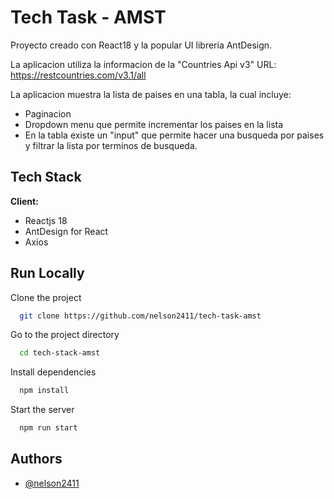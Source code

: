 
# Tech Task - AMST

Proyecto creado con React18 y la popular UI libreria AntDesign.

La aplicacion utiliza la informacion de la "Countries Api v3"
URL: https://restcountries.com/v3.1/all

La aplicacion muestra la lista de paises en una tabla, la cual 
incluye: 

* Paginacion 
* Dropdown menu que permite incrementar los paises en la lista
* En la tabla existe un "input" que permite hacer una busqueda por paises y filtrar la lista por terminos de busqueda. 

## Tech Stack

**Client:** 
* Reactjs 18
* AntDesign for React
* Axios 



## Run Locally

Clone the project

```bash
  git clone https://github.com/nelson2411/tech-task-amst
```

Go to the project directory

```bash
  cd tech-stack-amst
```

Install dependencies

```bash
  npm install
```

Start the server

```bash
  npm run start
```


## Authors

- [@nelson2411](https://github.com/nelson2411)

